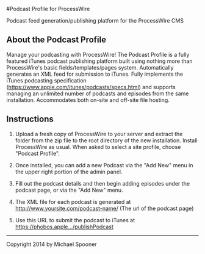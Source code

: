 #Podcast Profile for ProcessWire

Podcast feed generation/publishing platform for the ProcessWire CMS

## About the Podcast Profile

Manage your podcasting with ProcessWire! The Podcast Profile is a fully featured iTunes podcast publishing platform built using nothing more than ProcessWire's basic fields/templates/pages system. Automatically generates an XML feed for submission to iTunes. Fully implements the iTunes podcasting specification (https://www.apple.com/itunes/podcasts/specs.html) and supports managing an unlimited number of podcasts and episodes from the same installation. Accommodates both on-site and off-site file hosting.

## Instructions

1. Upload a fresh copy of ProcessWire to your server and extract the folder from the zip file to the root directory of the new installation. Install ProcessWire as usual. When asked to select a site profile, choose "Podcast Profile".
 
2. Once installed, you can add a new Podcast via the "Add New" menu in the upper right portion of the admin panel.
 
3. Fill out the podcast details and then begin adding episodes under the podcast page, or via the "Add New" menu.
 
4. The XML file for each podcast is generated at http://www.yoursite.com/podcast-name/ (The url of the podcast page)
 
5. Use this URL to submit the podcast to iTunes at https://phobos.apple.../publishPodcast

-----

Copyright 2014 by Michael Spooner
